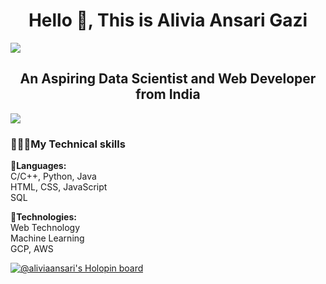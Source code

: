 <h1 align="center">Hello 👋, This is Alivia Ansari Gazi</h1>
<a href="https://www.youtube.com/watch?v=dQw4w9WgXcQ"><img src="https://user-images.githubusercontent.com/73097560/115834477-dbab4500-a447-11eb-908a-139a6edaec5c.gif"></a>
<h2 font-weight: "bold" align="center"> An Aspiring Data Scientist and Web Developer from India</h2>
<a href="https://www.youtube.com/watch?v=dQw4w9WgXcQ"><img src="https://user-images.githubusercontent.com/73097560/115834477-dbab4500-a447-11eb-908a-139a6edaec5c.gif"></a>
<p>
  
<b><h3>👨🏼‍💻My Technical skills</h3></b>
📜<b>Languages:</b><br/>
C/C++, Python, Java<br/>
HTML, CSS, JavaScript<br/>
SQL<br/>

🤹<b>Technologies:</b><br/>
Web Technology<br/>
Machine Learning<br/>
GCP, AWS<br/>
</p>

[![@aliviaansari's Holopin board](https://holopin.me/aliviaansari)](https://holopin.io/@aliviaansari)

